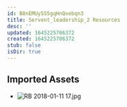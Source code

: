 ```yaml
---
id: B8nEMUy5S5gqHnQxebqn3
title: Servent_leadership_2 Resources
desc: ''
updated: 1645225706372
created: 1645225706372
stub: false
isDir: true
---
```

## Imported Assets
- ![RB 2018-01-11 17.jpg](/assets/rb-2018-01-11-17.jpg)

